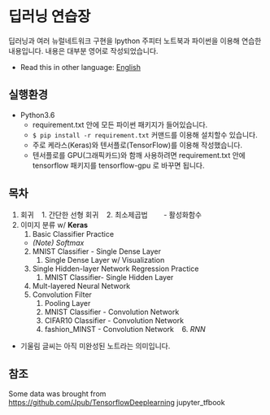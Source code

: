 # 딥러닝 연습장

딥러닝과 여러 뉴럴네트워크 구현을 Ipython 주피터 노트북과 파이썬을 이용해 연습한 내용입니다. 내용은 대부분 영어로 작성되었습니다.

* Read this in other language: [English](README.md)

## 실행환경
- Python3.6
    - requirement.txt 안에 모든 파이썬 패키지가 들어있습니다. 
    - ``` $ pip install -r requirement.txt ``` 커맨드를 이용해 설치할수 있습니다. 
    - 주로 케라스(Keras)와 텐서플로(TensorFlow)를 이용해 작성했습니다. 
    - 텐서플로를 GPU(그래픽카드)와 함깨 사용하려면 requirement.txt 안에 tensorflow 패키지를 tensorflow-gpu 로 바꾸면 됩니다. 


## 목차
1. 회귀
    1. 간단한 선형 회귀
    2. 최소제곱법
        - 활성화함수
2. 이미지 분류 w/ __Keras__
    1. Basic Classifier Practice
    - _(Note) Softmax_
    2. MNIST Classifier - Single Dense Layer
        1. Single Dense Layer w/ Visualization
    3. Single Hidden-layer Network Regression Practice
        1. MNIST Classifier- Single Hidden Layer
    4. Mult-layered Neural Network
    5. Convolution Filter
        1. Pooling Layer
        2. MNIST Classifier - Convolution Network
        3. CIFAR10 Classifier - Convolution Network
        4. fashion_MINST - Convolution Network
    6. _RNN_
    
* 기울림 글씨는 아직 미완성된 노트라는 의미입니다.

## 참조
Some data was brought from https://github.com/Jpub/TensorflowDeeplearning jupyter_tfbook
